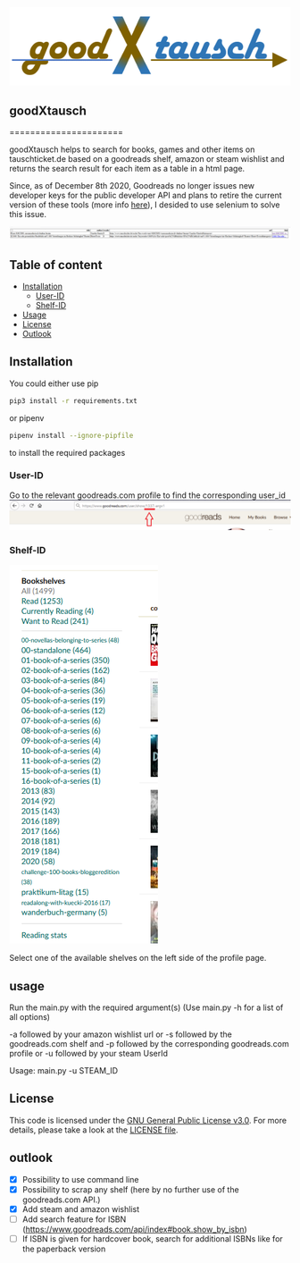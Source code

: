 ![logo](https://github.com/argv1/goodXtausch/blob/master/images/logo.PNG)
 
## goodXtausch
======================
 
goodXtausch helps to search for books, games and other items on tauschticket.de based on a goodreads shelf, amazon or steam wishlist and returns the search result for each item as a table in a html page.
 
Since, as of December 8th 2020, Goodreads no longer issues new developer keys for the public developer API and plans to retire the current version of these tools (more info [here](https://help.goodreads.com/s/article/Does-Goodreads-support-the-use-of-APIs)), I desided to use selenium to solve this issue.
 
![logo](https://github.com/argv1/goodXtausch/blob/master/images/output.PNG)
 
 
## Table of content
 
- [Installation](#installation)
    - [User-ID](#User-ID)
	- [Shelf-ID](#Shelf-ID)
- [Usage](#usage)	
- [License](#license)
- [Outlook](#outlook)
 
## Installation
 
You could either use pip
```bash
pip3 install -r requirements.txt
```
 
or pipenv
```bash
pipenv install --ignore-pipfile
```
to install the required packages
 
 
### User-ID
 
Go to the relevant goodreads.com profile to find the corresponding user_id
![User ID](https://github.com/argv1/goodXtausch/blob/master/images/goodreads_user_id.PNG)
 
 
### Shelf-ID
 
![Shelf](https://github.com/argv1/goodXtausch/blob/master/images/goodreads_shelf.PNG)
 
Select one of the available shelves on the left side of the profile page.
  
## usage
Run the main.py with the required argument(s)
(Use main.py -h for a list of all options)
 
-a followed by your amazon wishlist url
or
-s followed by the goodreads.com shelf and
-p followed by the corresponding goodreads.com profile
or
-u followed by your steam UserId

Usage: main.py -u STEAM_ID<p>
 
## License
 
This code is licensed under the [GNU General Public License v3.0](https://choosealicense.com/licenses/gpl-3.0/). 
For more details, please take a look at the [LICENSE file](https://github.com/argv1/goodXtausch/blob/master/LICENSE).
 
 
## outlook
 
- [x] Possibility to use command line
- [x] Possibility to scrap any shelf (here by no further use of the goodreads.com API.)
- [x] Add steam and amazon wishlist
- [ ] Add search feature for ISBN (https://www.goodreads.com/api/index#book.show_by_isbn)
- [ ] If ISBN is given for hardcover book, search for additional ISBNs like for the paperback version
